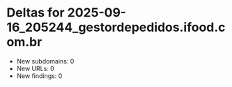 # Deltas for 2025-09-16_205244_gestordepedidos.ifood.com.br
- New subdomains: 0
- New URLs: 0
- New findings: 0
